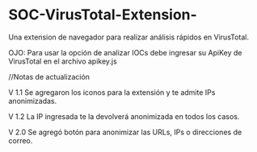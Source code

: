 # SOC-VirusTotal-Extension-
Una extension de navegador para realizar análisis rápidos en VirusTotal.

OJO: Para usar la opción de analizar IOCs debe ingresar su ApiKey de VirusTotal en el archivo apikey.js

//Notas de actualización

V 1.1
Se agregaron los iconos para la extensión y te admite IPs anonimizadas.

V 1.2
La IP ingresada te la devolverá anonimizada en todos los casos.

V 2.0 
Se agregó botón para anonimizar las URLs, IPs o direcciones de correo.
